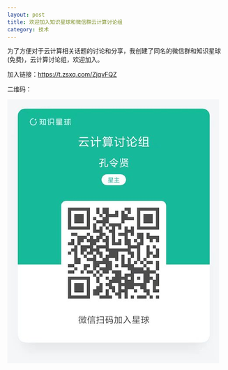 ```yaml
---
layout: post
title: 欢迎加入知识星球和微信群云计算讨论组
category: 技术
---
```


为了方便对于云计算相关话题的讨论和分享，我创建了同名的微信群和知识星球(免费)，云计算讨论组，欢迎加入。

加入链接：<https://t.zsxq.com/ZjqvFQZ>

二维码：

![](/images/2022-02-24-cloud-computing-discussion/cloud-computing-xingqiu.jpeg)
